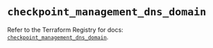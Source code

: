 # `checkpoint_management_dns_domain`

Refer to the Terraform Registry for docs: [`checkpoint_management_dns_domain`](https://registry.terraform.io/providers/checkpointsw/checkpoint/2.11.0/docs/resources/management_dns_domain).
